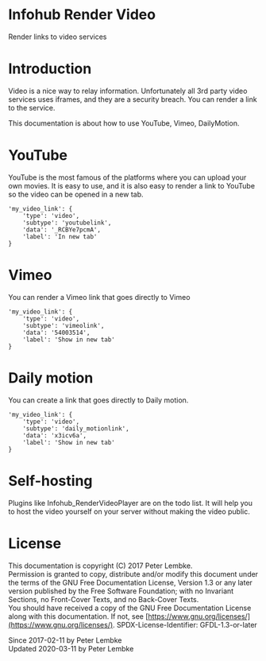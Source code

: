 # Infohub Render Video

Render links to video services

# Introduction

Video is a nice way to relay information. Unfortunately all 3rd party video services uses iframes, and they are a
security breach. You can render a link to the service.

This documentation is about how to use YouTube, Vimeo, DailyMotion.

# YouTube

YouTube is the most famous of the platforms where you can upload your own movies. It is easy to use, and it is also easy
to render a link to YouTube so the video can be opened in a new tab.

```
'my_video_link': {
    'type': 'video',
    'subtype': 'youtubelink',
    'data': '_RCBYe7pcmA',
    'label': 'In new tab'
}
```

# Vimeo

You can render a Vimeo link that goes directly to Vimeo

```
'my_video_link': {
    'type': 'video',
    'subtype': 'vimeolink',
    'data': '54003514',
    'label': 'Show in new tab'
}
```

# Daily motion

You can create a link that goes directly to Daily motion.

```
'my_video_link': {
    'type': 'video',
    'subtype': 'daily_motionlink',
    'data': 'x3icv6a',
    'label': 'Show in new tab'
}
```

# Self-hosting

Plugins like Infohub_RenderVideoPlayer are on the todo list. It will help you to host the video yourself on your server
without making the video public.

# License

This documentation is copyright (C) 2017 Peter Lembke.  
Permission is granted to copy, distribute and/or modify this document under the terms of the GNU Free Documentation
License, Version 1.3 or any later version published by the Free Software Foundation; with no Invariant Sections, no
Front-Cover Texts, and no Back-Cover Texts.  
You should have received a copy of the GNU Free Documentation License along with this documentation. If not,
see [https://www.gnu.org/licenses/](https://www.gnu.org/licenses/). SPDX-License-Identifier: GFDL-1.3-or-later

Since 2017-02-11 by Peter Lembke  
Updated 2020-03-11 by Peter Lembke  
